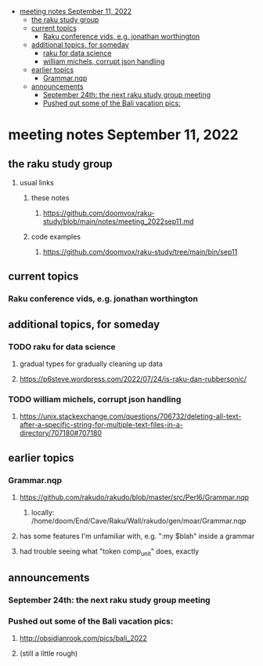 - [meeting notes September 11, 2022](#org32ce264)
  - [the raku study group](#org932f2b8)
  - [current topics](#org8d74cfc)
    - [Raku conference vids, e.g. jonathan worthington](#orgcbd0810)
  - [additional topics, for someday](#org001bb7c)
    - [raku for data science](#orgf4b18ad)
    - [william michels, corrupt json handling](#orga704906)
  - [earlier topics](#org11c30ab)
    - [Grammar.nqp](#orgdd7ed55)
  - [announcements](#orgd595459)
    - [September 24th: the next raku study group meeting](#orgeee56ba)
    - [Pushed out some of the Bali vacation pics:](#orgfc019d5)


<a id="org32ce264"></a>

# meeting notes September 11, 2022


<a id="org932f2b8"></a>

## the raku study group

1.  usual links

    1.  these notes
    
        1.  <https://github.com/doomvox/raku-study/blob/main/notes/meeting_2022sep11.md>
    
    2.  code examples
    
        1.  <https://github.com/doomvox/raku-study/tree/main/bin/sep11>


<a id="org8d74cfc"></a>

## current topics


<a id="orgcbd0810"></a>

### Raku conference vids, e.g. jonathan worthington


<a id="org001bb7c"></a>

## additional topics, for someday


<a id="orgf4b18ad"></a>

### TODO raku for data science

1.  gradual types for gradually cleaning up data

2.  <https://p6steve.wordpress.com/2022/07/24/is-raku-dan-rubbersonic/>


<a id="orga704906"></a>

### TODO william michels, corrupt json handling

1.  <https://unix.stackexchange.com/questions/706732/deleting-all-text-after-a-specific-string-for-multiple-text-files-in-a-directory/707180#707180>


<a id="org11c30ab"></a>

## earlier topics


<a id="orgdd7ed55"></a>

### Grammar.nqp

1.  <https://github.com/rakudo/rakudo/blob/master/src/Perl6/Grammar.nqp>

    1.  locally: /home/doom/End/Cave/Raku/Wall/rakudo/gen/moar/Grammar.nqp

2.  has some features I'm unfamiliar with, e.g. ":my $blah" inside a grammar

3.  had trouble seeing what "token comp<sub>unit</sub>" does, exactly


<a id="orgd595459"></a>

## announcements


<a id="orgeee56ba"></a>

### September 24th: the next raku study group meeting


<a id="orgfc019d5"></a>

### Pushed out some of the Bali vacation pics:

1.  <http://obsidianrook.com/pics/bali_2022>

2.  (still a little rough)
